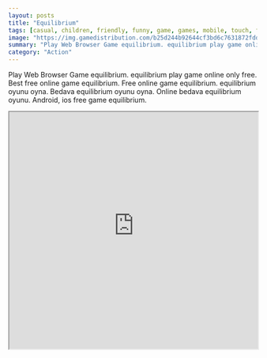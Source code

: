 ```yaml
---
layout: posts
title: "Equilibrium"
tags: [casual, children, friendly, funny, game, games, mobile, touch, free, online, games, oyna, game, free, games, play, play, games]
image: "https://img.gamedistribution.com/b25d244b92644cf3bd6c7631872fdd47.jpg"
summary: "Play Web Browser Game equilibrium. equilibrium play game online only free. Best free online game equilibrium. Free online game equilibrium. equilibrium oyunu oyna. Bedava equilibrium oyunu oyna. Online bedava equilibrium oyunu. Android, ios free game equilibrium."
category: "Action"
---
```


Play Web Browser Game equilibrium. equilibrium play game online only free. Best free online game equilibrium. Free online game equilibrium. equilibrium oyunu oyna. Bedava equilibrium oyunu oyna. Online bedava equilibrium oyunu. Android, ios free game equilibrium.

<iframe width="100%" height="480px;" src="https://html5.gamedistribution.com/b25d244b92644cf3bd6c7631872fdd47/"></iframe>